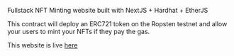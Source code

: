 Fullstack NFT Minting website built with NextJS + Hardhat + EtherJS

This contract will deploy an ERC721 token on the Ropsten testnet and allow your users to mint your NFTs if they pay the gas.

This website is live <a href="https://swaggers-mu.vercel.app/">here</a>